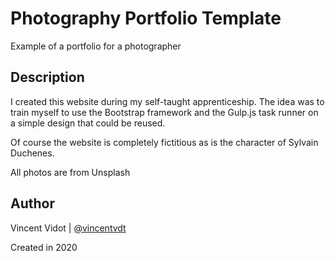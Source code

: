 # Photography Portfolio Template

Example of a portfolio for a photographer

## Description

I created this website during my self-taught apprenticeship.
The idea was to train myself to use the Bootstrap framework and the Gulp.js task runner on a simple design that could be reused.

Of course the website is completely fictitious as is the character of Sylvain Duchenes.

All photos are from Unsplash

## Author

Vincent Vidot | [@vincentvdt](https://github.com/Vincentvdt)
<br/>

Created in 2020
